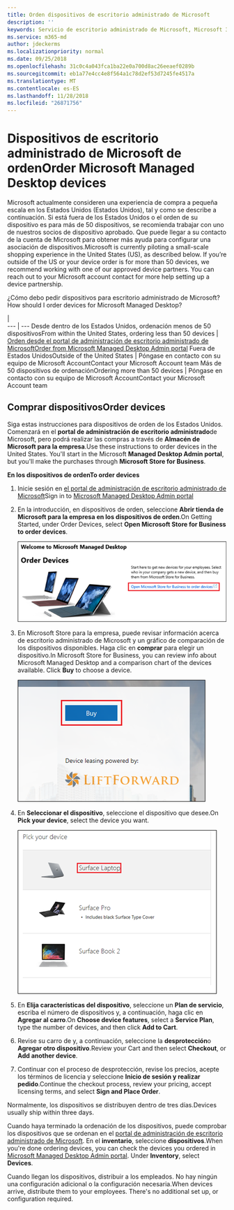```yaml
---
title: Orden dispositivos de escritorio administrado de Microsoft
description: ''
keywords: Servicio de escritorio administrado de Microsoft, Microsoft 365, documentación
ms.service: m365-md
author: jdeckerms
ms.localizationpriority: normal
ms.date: 09/25/2018
ms.openlocfilehash: 31c0c4a043fca1ba22e0a700d8ac26eeaef0289b
ms.sourcegitcommit: eb1a77e4cc4e8f564a1c78d2ef53d7245fe4517a
ms.translationtype: MT
ms.contentlocale: es-ES
ms.lasthandoff: 11/28/2018
ms.locfileid: "26871756"
---
```

# <a name="order-microsoft-managed-desktop-devices"></a><span data-ttu-id="8a78e-103">Dispositivos de escritorio administrado de Microsoft de orden</span><span class="sxs-lookup"><span data-stu-id="8a78e-103">Order Microsoft Managed Desktop devices</span></span>

<span data-ttu-id="8a78e-p101">Microsoft actualmente consideren una experiencia de compra a pequeña escala en los Estados Unidos (Estados Unidos), tal y como se describe a continuación. Si está fuera de los Estados Unidos o el orden de su dispositivo es para más de 50 dispositivos, se recomienda trabajar con uno de nuestros socios de dispositivo aprobado. Que puede llegar a su contacto de la cuenta de Microsoft para obtener más ayuda para configurar una asociación de dispositivos.</span><span class="sxs-lookup"><span data-stu-id="8a78e-p101">Microsoft is currently piloting a small-scale shopping experience in the United States (US), as described below. If you’re outside of the US or your device order is for more than 50 devices, we recommend working with one of our approved device partners. You can reach out to your Microsoft account contact for more help setting up a device partnership.</span></span>

<span data-ttu-id="8a78e-107">¿Cómo debo pedir dispositivos para escritorio administrado de Microsoft?</span><span class="sxs-lookup"><span data-stu-id="8a78e-107">How should I order devices for Microsoft Managed Desktop?</span></span>

  |   
 --- | ---
<span data-ttu-id="8a78e-108">Desde dentro de los Estados Unidos, ordenación menos de 50 dispositivos</span><span class="sxs-lookup"><span data-stu-id="8a78e-108">From within the United States, ordering less than 50 devices</span></span> | [<span data-ttu-id="8a78e-109">Orden desde el portal de administración de escritorio administrado de Microsoft</span><span class="sxs-lookup"><span data-stu-id="8a78e-109">Order from Microsoft Managed Desktop Admin portal</span></span>](https://aka.ms/mmdportal)
<span data-ttu-id="8a78e-110">Fuera de Estados Unidos</span><span class="sxs-lookup"><span data-stu-id="8a78e-110">Outside of the United States</span></span> | <span data-ttu-id="8a78e-111">Póngase en contacto con su equipo de Microsoft Account</span><span class="sxs-lookup"><span data-stu-id="8a78e-111">Contact your Microsoft Account team</span></span>
<span data-ttu-id="8a78e-112">Más de 50 dispositivos de ordenación</span><span class="sxs-lookup"><span data-stu-id="8a78e-112">Ordering more than 50 devices</span></span> | <span data-ttu-id="8a78e-113">Póngase en contacto con su equipo de Microsoft Account</span><span class="sxs-lookup"><span data-stu-id="8a78e-113">Contact your Microsoft Account team</span></span>

## <a name="order-devices"></a><span data-ttu-id="8a78e-114">Comprar dispositivos</span><span class="sxs-lookup"><span data-stu-id="8a78e-114">Order devices</span></span>
<span data-ttu-id="8a78e-p102">Siga estas instrucciones para dispositivos de orden de los Estados Unidos. Comenzará en el **portal de administración de escritorio administrado**de Microsoft, pero podrá realizar las compras a través de **Almacén de Microsoft para la empresa**.</span><span class="sxs-lookup"><span data-stu-id="8a78e-p102">Use these instructions to order devices in the United States. You'll start in the Microsoft **Managed Desktop Admin portal**, but you'll make the purchases through **Microsoft Store for Business**.</span></span> 

 <span data-ttu-id="8a78e-117">**En los dispositivos de orden**</span><span class="sxs-lookup"><span data-stu-id="8a78e-117">**To order devices**</span></span>
 1. <span data-ttu-id="8a78e-118">Inicie sesión en [el portal de administración de escritorio administrado de Microsoft](https://aka.ms/mmdportal)</span><span class="sxs-lookup"><span data-stu-id="8a78e-118">Sign in to [Microsoft Managed Desktop Admin portal](https://aka.ms/mmdportal)</span></span>
 2. <span data-ttu-id="8a78e-119">En la introducción, en dispositivos de orden, seleccione **Abrir tienda de Microsoft para la empresa en los dispositivos de orden**.</span><span class="sxs-lookup"><span data-stu-id="8a78e-119">On Getting Started, under Order Devices, select **Open Microsoft Store for Business to order devices**.</span></span>
 
    ![Introducción y orden de los dispositivos](images/mmd-order-devices.png)
    
3. <span data-ttu-id="8a78e-p103">En Microsoft Store para la empresa, puede revisar información acerca de escritorio administrado de Microsoft y un gráfico de comparación de los dispositivos disponibles. Haga clic en **comprar** para elegir un dispositivo.</span><span class="sxs-lookup"><span data-stu-id="8a78e-p103">In Microsoft Store for Business, you can review info about Microsoft Managed Desktop and a comparison chart of the devices available. Click **Buy** to choose a device.</span></span> 

    ![Almacén para la empresa, comprar](images/msfb-buy.png)

4. <span data-ttu-id="8a78e-124">En **Seleccionar el dispositivo**, seleccione el dispositivo que desee.</span><span class="sxs-lookup"><span data-stu-id="8a78e-124">On **Pick your device**, select the device you want.</span></span> 

    ![Almacén para la empresa, elegir dispositivos](images/msfb-pick-device.png)

5. <span data-ttu-id="8a78e-126">En **Elija características del dispositivo**, seleccione un **Plan de servicio**, escriba el número de dispositivos y, a continuación, haga clic en **Agregar al carro**.</span><span class="sxs-lookup"><span data-stu-id="8a78e-126">On **Choose device features**, select a **Service Plan**, type the number of devices, and then click **Add to Cart**.</span></span>

6. <span data-ttu-id="8a78e-127">Revise su carro de y, a continuación, seleccione la **desprotección**o **Agregar otro dispositivo**.</span><span class="sxs-lookup"><span data-stu-id="8a78e-127">Review your Cart and then select **Checkout**, or **Add another device**.</span></span> 

7. <span data-ttu-id="8a78e-128">Continuar con el proceso de desprotección, revise los precios, acepte los términos de licencia y seleccione **Inicio de sesión y realizar pedido**.</span><span class="sxs-lookup"><span data-stu-id="8a78e-128">Continue the checkout process, review your pricing, accept licensing terms, and select **Sign and Place Order**.</span></span> 

<span data-ttu-id="8a78e-129">Normalmente, los dispositivos se distribuyen dentro de tres días.</span><span class="sxs-lookup"><span data-stu-id="8a78e-129">Devices usually ship within three days.</span></span> 

<span data-ttu-id="8a78e-p104">Cuando haya terminado la ordenación de los dispositivos, puede comprobar los dispositivos que se ordenan en el [portal de administración de escritorio administrado de Microsoft](https://aka.ms/mmdportal). En el **inventario**, seleccione **dispositivos**.</span><span class="sxs-lookup"><span data-stu-id="8a78e-p104">When you're done ordering devices, you can check the devices you ordered in [Microsoft Managed Desktop Admin portal](https://aka.ms/mmdportal). Under **Inventory**, select **Devices**.</span></span> 

<span data-ttu-id="8a78e-p105">Cuando llegan los dispositivos, distribuir a los empleados. No hay ningún una configuración adicional o la configuración necesaria.</span><span class="sxs-lookup"><span data-stu-id="8a78e-p105">When devices arrive, distribute them to your employees. There's no additional set up, or configuration required.</span></span> 

